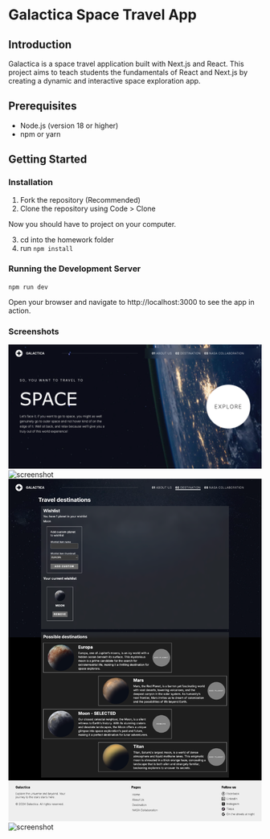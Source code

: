 # Galactica Space Travel App

## Introduction
Galactica is a space travel application built with Next.js and React. This project aims to teach students the fundamentals of React and Next.js by creating a dynamic and interactive space exploration app.

## Prerequisites
- Node.js (version 18 or higher)
- npm or yarn

## Getting Started

### Installation
1. Fork the repository (Recommended)
2. Clone the repository using Code > Clone

Now you should have to project on your computer.

3. cd into the homework folder
4. run `npm install`


### Running the Development Server

`npm run dev`

Open your browser and navigate to http://localhost:3000 to see the app in action.

### Screenshots

<img src="public/1.png" alt="screenshot">
<img src="public/2.png" alt="screenshot">
<img src="public/3.png" alt="screenshot">
<img src="public/4.png" alt="screenshot">